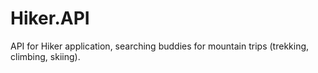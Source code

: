 # Hiker.API
API for Hiker application, searching buddies for mountain trips (trekking, climbing, skiing).
